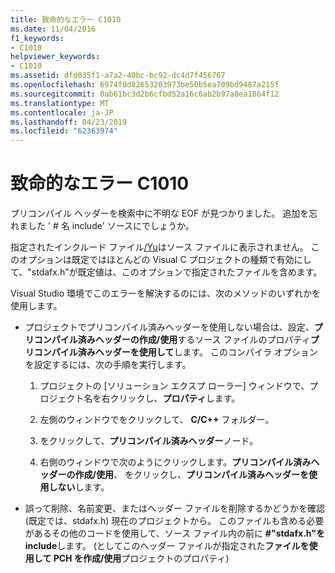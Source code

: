 ```yaml
---
title: 致命的なエラー C1010
ms.date: 11/04/2016
f1_keywords:
- C1010
helpviewer_keywords:
- C1010
ms.assetid: dfd035f1-a7a2-40bc-bc92-dc4d7f456767
ms.openlocfilehash: 6974f0d82653203973be50b5ea709bd9487a215f
ms.sourcegitcommit: 0ab61bc3d2b6cfbd52a16c6ab2b97a8ea1864f12
ms.translationtype: MT
ms.contentlocale: ja-JP
ms.lasthandoff: 04/23/2019
ms.locfileid: "62363974"
---
```

# <a name="fatal-error-c1010"></a>致命的なエラー C1010

プリコンパイル ヘッダーを検索中に不明な EOF が見つかりました。 追加を忘れました ' # 名 include' ソースにでしょうか。

指定されたインクルード ファイル[/Yu](../../build/reference/yu-use-precompiled-header-file.md)はソース ファイルに表示されません。  このオプションは既定ではほとんどの Visual C プロジェクトの種類で有効にして、"stdafx.h"が既定値は、このオプションで指定されたファイルを含めます。

Visual Studio 環境でこのエラーを解決するのには、次のメソッドのいずれかを使用します。

- プロジェクトでプリコンパイル済みヘッダーを使用しない場合は、設定、**プリコンパイル済みヘッダーの作成/使用**するソース ファイルのプロパティ**プリコンパイル済みヘッダーを使用して**します。 このコンパイラ オプションを設定するには、次の手順を実行します。

   1. プロジェクトの [ソリューション エクスプ ローラー] ウィンドウで、プロジェクト名を右クリックし、**プロパティ**します。

   1. 左側のウィンドウでをクリックして、 **C/C++** フォルダー。

   1. をクリックして、**プリコンパイル済みヘッダー**ノード。

   1. 右側のウィンドウで次のようにクリックします。**プリコンパイル済みヘッダーの作成/使用**、 をクリックし、**プリコンパイル済みヘッダーを使用しない**します。

- 誤って削除、名前変更、またはヘッダー ファイルを削除するかどうかを確認 (既定では、stdafx.h) 現在のプロジェクトから。 このファイルも含める必要があるその他のコードを使用して、ソース ファイル内の前に **#"stdafx.h"を include**します。 (としてこのヘッダー ファイルが指定された**ファイルを使用して PCH を作成/使用**プロジェクトのプロパティ)